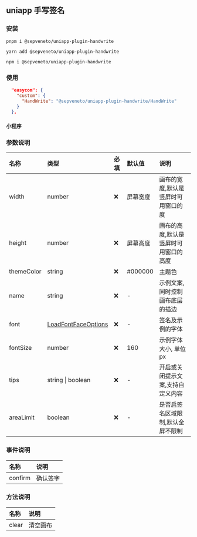 ## uniapp 手写签名

### 安装
```shell
pnpm i @sepveneto/uniapp-plugin-handwrite
```
```shell
yarn add @sepveneto/uniapp-plugin-handwrite
```
```shell
npm i @sepveneto/uniapp-plugin-handwrite
```

### 使用

```json
  "easycom": {
    "custom": {
      "HandWrite": "@sepveneto/uniapp-plugin-handwrite/HandWrite"
    }
  },
```

#### 小程序

### 参数说明

| 名称 | 类型 | 必填 | 默认值 | 说明 |
| :--- | :--- | :-- | :---- | :--- |
| width | number | ❌ | 屏幕宽度 | 画布的宽度,默认是竖屏时可用窗口的度 |
| height | number | ❌ | 屏幕高度 | 画布的高度,默认是竖屏时可用窗口的高度 |
| themeColor | string | ❌ | #000000 | 主题色 |
| name | string | ❌ | - | 示例文案,同时控制画布底层的描边 |
| font | [LoadFontFaceOptions](https://uniapp.dcloud.net.cn/api/ui/font.html#%E5%8F%82%E6%95%B0%E8%AF%B4%E6%98%8E) | ❌ | - | 签名及示例的字体 |
| fontSize | number | ❌ | 160 | 示例字体大小, 单位px |
| tips | string \| boolean | ❌ | - | 开启或关闭提示文案,支持自定义内容 |
| areaLimit | boolean | ❌ | - |  是否启签名区域限制,默认全屏不限制 |

### 事件说明
| 名称 | 说明 |
| :--- | :--- |
| confirm | 确认签字 |

### 方法说明
| 名称 | 说明 |
| :--- | :--- |
| clear | 清空画布
